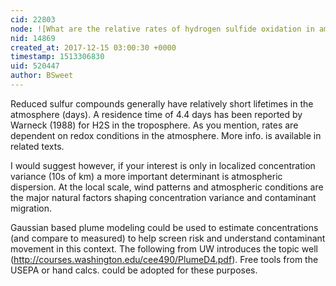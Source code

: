 ```yaml
---
cid: 22803
node: ![What are the relative rates of hydrogen sulfide oxidation in ambient air?](../notes/gretchengehrke/09-08-2017/what-are-the-relative-rates-of-hydrogen-sulfide-oxidation-in-ambient-air)
nid: 14869
created_at: 2017-12-15 03:00:30 +0000
timestamp: 1513306830
uid: 520447
author: BSweet
---
```


Reduced sulfur compounds generally have relatively short lifetimes in the atmosphere (days).  A residence time of 4.4 days has been reported by Warneck (1988) for H2S in the troposphere. As you mention, rates are dependent on redox conditions in the atmosphere. More info. is available in related texts. 

I would suggest however, if your interest is only in localized concentration variance (10s of km) a more important determinant is atmospheric dispersion. At the local scale, wind patterns and atmospheric conditions are the major natural factors shaping concentration variance and contaminant migration. 

Gaussian based plume modeling could be used to estimate concentrations (and compare to measured) to help screen risk and understand contaminant movement in this context. The following from UW introduces the topic well (http://courses.washington.edu/cee490/PlumeD4.pdf). Free tools from the USEPA or hand calcs. could be adopted for these purposes. 